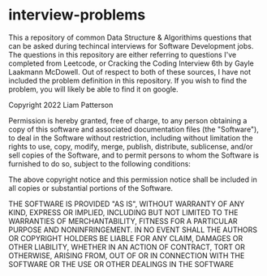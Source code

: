 # interview-problems

This a repository of common Data Structure & Algorithims questions that can be asked during techincal interviews for Software Development jobs. The questions in this repository are either referring to questions I've completed from Leetcode, or Cracking the Coding Interview 6th by Gayle Laakmann McDowell. Out of respect to both of these sources, I have not included the problem definition in this repository. If you wish to find the problem, you will likely be able to find it on google. 

Copyright 2022 Liam Patterson

Permission is hereby granted, free of charge, to any person obtaining a copy of this software and associated documentation files (the "Software"), to deal in the Software without restriction, including without limitation the rights to use, copy, modify, merge, publish, distribute, sublicense, and/or sell copies of the Software, and to permit persons to whom the Software is furnished to do so, subject to the following conditions:

The above copyright notice and this permission notice shall be included in all copies or substantial portions of the Software.

THE SOFTWARE IS PROVIDED "AS IS", WITHOUT WARRANTY OF ANY KIND, EXPRESS OR IMPLIED, INCLUDING BUT NOT LIMITED TO THE WARRANTIES OF MERCHANTABILITY, FITNESS FOR A PARTICULAR PURPOSE AND NONINFRINGEMENT. IN NO EVENT SHALL THE AUTHORS OR COPYRIGHT HOLDERS BE LIABLE FOR ANY CLAIM, DAMAGES OR OTHER LIABILITY, WHETHER IN AN ACTION OF CONTRACT, TORT OR OTHERWISE, ARISING FROM, OUT OF OR IN CONNECTION WITH THE SOFTWARE OR THE USE OR OTHER DEALINGS IN THE SOFTWARE
